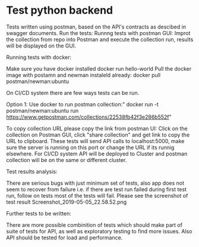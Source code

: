 # Test python backend

Tests written using postman, based on the  API's contracts as descibed in swagger documents.
Run the tests:
Runnng tests with postman GUI:
Improt the collection from repo into Postman and execute the collection run, results will be displayed on the GUI.

Running tests with docker:

Make sure you have docker installed
docker run hello-world
Pull the docker image with postamn and newman instaleld already:
docker pull postman/newman:ubuntu

 On CI/CD system there are few ways tests can be run.

Option 1: Use docker to run postman collection:" docker run -t postman/newman:ubuntu  run https://www.getpostman.com/collections/22538fb42f3e286b552f"

To copy collection URL please copy the link from postman UI:
Click on the collection on Postman GUI, click "share collection" and get link to copy the URL to clipboard.
These tests will send API calls to localhost:5000, make sure the server is running on this port or change the URL if its runnig elsewhere. 
For CI/CD system API will be deployed to Cluster and postman collection will be on the same or different cluster.

Test results analysis:

There are serious bugs with just minimum set of tests, also app does not seem to recover from failure i.e. if there are test run failed during first test run, follow on tests most of the tests will fail. Please see the screenshot of test result Screenshot_2019-05-05_22.58.52.png

Further tests to be written:

There are more possible combinition of tests which should make part of suite of tests for API, as well as exploratory testing to find more issues. Also API should be tested for load and performance.
